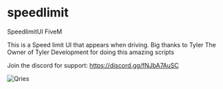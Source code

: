# speedlimit
SpeedlimitUI FiveM

This is a Speed limit UI that appears when driving. Big thanks to Tyler The Owner of Tyler Development for doing this amazing scripts

Join the discord for support: https://discord.gg/fNJbA7AuSC

<img alt="Qries" src="https://cdn.discordapp.com/attachments/732445566113415200/900239397809713162/unknown.png"></img>

